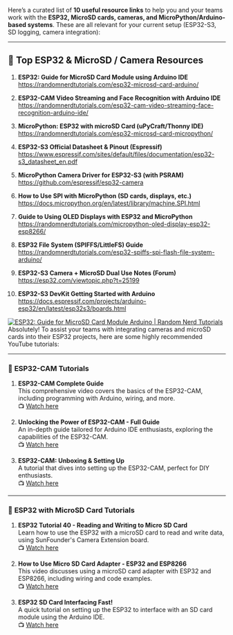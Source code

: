 Here’s a curated list of **10 useful resource links** to help you and your teams work with the **ESP32, MicroSD cards, cameras, and MicroPython/Arduino-based systems**. These are all relevant for your current setup (ESP32-S3, SD logging, camera integration):

---

## 🔗 **Top ESP32 & MicroSD / Camera Resources**

1. **ESP32: Guide for MicroSD Card Module using Arduino IDE**  
   https://randomnerdtutorials.com/esp32-microsd-card-arduino/  

2. **ESP32-CAM Video Streaming and Face Recognition with Arduino IDE**  
   https://randomnerdtutorials.com/esp32-cam-video-streaming-face-recognition-arduino-ide/  

3. **MicroPython: ESP32 with microSD Card (uPyCraft/Thonny IDE)**  
   https://randomnerdtutorials.com/esp32-microsd-card-micropython/  

4. **ESP32-S3 Official Datasheet & Pinout (Espressif)**  
   https://www.espressif.com/sites/default/files/documentation/esp32-s3_datasheet_en.pdf  

5. **MicroPython Camera Driver for ESP32-S3 (with PSRAM)**  
   https://github.com/espressif/esp32-camera  

6. **How to Use SPI with MicroPython (SD cards, displays, etc.)**  
   https://docs.micropython.org/en/latest/library/machine.SPI.html  

7. **Guide to Using OLED Displays with ESP32 and MicroPython**  
   https://randomnerdtutorials.com/micropython-oled-display-esp32-esp8266/  

8. **ESP32 File System (SPIFFS/LittleFS) Guide**  
   https://randomnerdtutorials.com/esp32-spiffs-spi-flash-file-system-arduino/  

9. **ESP32-S3 Camera + MicroSD Dual Use Notes (Forum)**  
   https://esp32.com/viewtopic.php?t=25199  

10. **ESP32-S3 DevKit Getting Started with Arduino**  
   https://docs.espressif.com/projects/arduino-esp32/en/latest/esp32s3/boards.html

[![ESP32: Guide for MicroSD Card Module Arduino | Random Nerd Tutorials](https://tse2.mm.bing.net/th?id=OIP.QFz_FkXjz3aDpWE8cdTxpgHaH-&pid=Api)](https://randomnerdtutorials.com/esp32-microsd-card-arduino/)
Absolutely! To assist your teams with integrating cameras and microSD cards into their ESP32 projects, here are some highly recommended YouTube tutorials:

---

### 🎥 **ESP32-CAM Tutorials**

1. **ESP32-CAM Complete Guide**  
   This comprehensive video covers the basics of the ESP32-CAM, including programming with Arduino, wiring, and more.  
   📺 [Watch here](https://www.youtube.com/watch?v=hSr557hppwY)

2. **Unlocking the Power of ESP32-CAM - Full Guide**  
   An in-depth guide tailored for Arduino IDE enthusiasts, exploring the capabilities of the ESP32-CAM.  
   📺 [Watch here](https://www.youtube.com/watch?v=R_GY0zbM1bM)

3. **ESP32-CAM: Unboxing & Setting Up**  
   A tutorial that dives into setting up the ESP32-CAM, perfect for DIY enthusiasts.  
   📺 [Watch here](https://www.youtube.com/watch?v=O3q-6ga4zlA)

---

### 💾 **ESP32 with MicroSD Card Tutorials**

1. **ESP32 Tutorial 40 - Reading and Writing to Micro SD Card**  
   Learn how to use the ESP32 with a microSD card to read and write data, using SunFounder's Camera Extension board.  
   📺 [Watch here](https://www.youtube.com/watch?v=IoK1KvO2EwI)

2. **How to Use Micro SD Card Adapter - ESP32 and ESP8266**  
   This video discusses using a microSD card adapter with ESP32 and ESP8266, including wiring and code examples.  
   📺 [Watch here](https://www.youtube.com/watch?v=ZJEM-ASi280)

3. **ESP32 SD Card Interfacing Fast!**  
   A quick tutorial on setting up the ESP32 to interface with an SD card module using the Arduino IDE.  
   📺 [Watch here](https://www.youtube.com/watch?v=e1xOgZsnAuw)


